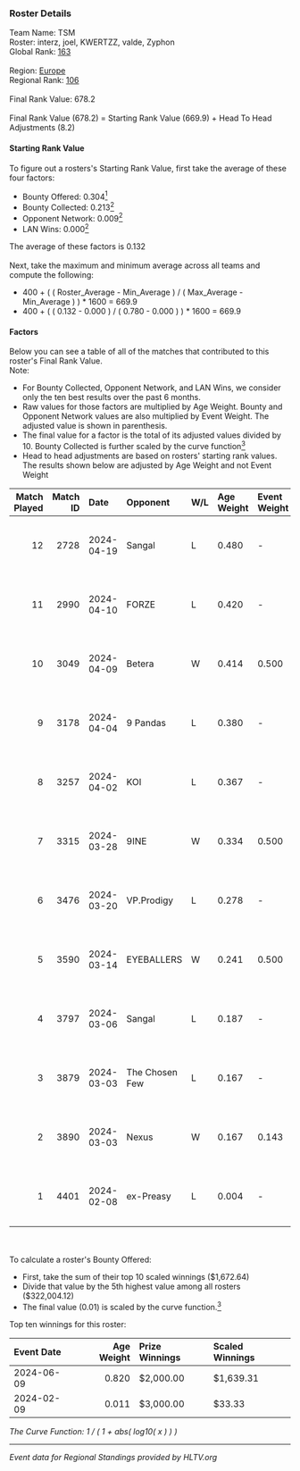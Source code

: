 ### Roster Details<br />
Team Name: TSM<br />
Roster: interz, joel, KWERTZZ, valde, Zyphon<br />
Global Rank: [163](../standings_global.md)<br />
<br />
Region: [Europe]( ../standings_europe.md)<br />
Regional Rank: [106]( ../standings_europe.md)<br />
<br />
Final Rank Value:  678.2<br />
<br />
Final Rank Value (678.2) = Starting Rank Value (669.9) + Head To Head Adjustments (8.2)<br />

#### Starting Rank Value<br />
To figure out a rosters's Starting Rank Value, first take the average of these four factors:<br />
- Bounty Offered: 0.304[<sup>1</sup>](#table2)
- Bounty Collected: 0.213[<sup>2</sup>](#table1)
- Opponent Network: 0.009[<sup>2</sup>](#table1)
- LAN Wins: 0.000[<sup>2</sup>](#table1)

The average of these factors is 0.132<br />
<br />
Next, take the maximum and minimum average across all teams and compute the following:<br />
- 400 + ( ( Roster_Average - Min_Average ) / ( Max_Average - Min_Average ) ) * 1600 = 669.9
- 400 + ( ( 0.132 - 0.000 ) / ( 0.780 - 0.000 ) ) * 1600 = 669.9


#### Factors<br />
Below you can see a table of all of the matches that contributed to this roster's Final Rank Value.<br />
Note:<br />

- For Bounty Collected, Opponent Network, and LAN Wins, we consider only the ten best results over the past 6 months.
- Raw values for those factors are multiplied by Age Weight. Bounty and Opponent Network values are also multiplied by Event Weight. The adjusted value is shown in parenthesis.
- The final value for a factor is the total of its adjusted values divided by 10. Bounty Collected is further scaled by the curve function[<sup>3</sup>](#curveFunction)
- Head to head adjustments are based on rosters' starting rank values. The results shown below are adjusted by Age Weight and not Event Weight
<span id="table1"></span><br />


| Match Played | Match ID | Date       | Opponent       | W/L | Age Weight | Event Weight | Bounty Collected | Opponent Network | LAN Wins  | H2H Adj. | Roster                               |
| -: | -: | :- | :- | :- | :- | :- | :- | :- | :- | -: | :- |
|           12 |     2728 | 2024-04-19 | Sangal         | L   | 0.480      | -            | -                | -                | -         |    -1.09 | interz, joel, KWERTZZ, valde, Zyphon |
|           11 |     2990 | 2024-04-10 | FORZE          | L   | 0.420      | -            | -                | -                | -         |    -2.59 | joel, KWERTZZ, MoDo, valde, Zyphon   |
|           10 |     3049 | 2024-04-09 | Betera         | W   | 0.414      | 0.500        | 0.005 (0.001)    | 0.037 (0.008)    | 0 (0.000) |     7.12 | joel, KWERTZZ, MoDo, valde, Zyphon   |
|            9 |     3178 | 2024-04-04 | 9 Pandas       | L   | 0.380      | -            | -                | -                | -         |    -1.59 | joel, KWERTZZ, poizon, valde, Zyphon |
|            8 |     3257 | 2024-04-02 | KOI            | L   | 0.367      | -            | -                | -                | -         |    -1.14 | joel, KWERTZZ, poizon, valde, Zyphon |
|            7 |     3315 | 2024-03-28 | 9INE           | W   | 0.334      | 0.500        | 0.000 (0.000)    | 0.066 (0.011)    | 0 (0.000) |     3.16 | joel, KWERTZZ, poizon, valde, Zyphon |
|            6 |     3476 | 2024-03-20 | VP.Prodigy     | L   | 0.278      | -            | -                | -                | -         |    -2.26 | joel, KWERTZZ, poizon, valde, Zyphon |
|            5 |     3590 | 2024-03-14 | EYEBALLERS     | W   | 0.241      | 0.500        | 0.005 (0.001)    | 0.500 (0.060)    | 0 (0.000) |     5.94 | interz, joel, MoDo, valde, Zyphon    |
|            4 |     3797 | 2024-03-06 | Sangal         | L   | 0.187      | -            | -                | -                | -         |    -0.37 | interz, JACKZ, joel, poizon, valde   |
|            3 |     3879 | 2024-03-03 | The Chosen Few | L   | 0.167      | -            | -                | -                | -         |    -2.64 | joel, KWERTZZ, poizon, valde, Zyphon |
|            2 |     3890 | 2024-03-03 | Nexus          | W   | 0.167      | 0.143        | 0.014 (0.000)    | 0.458 (0.011)    | 0 (0.000) |     3.75 | joel, KWERTZZ, poizon, valde, Zyphon |
|            1 |     4401 | 2024-02-08 | ex-Preasy      | L   | 0.004      | -            | -                | -                | -         |    -0.05 | joel, KWERTZZ, MoDo, valde, Zyphon   |

<br />
<span id="table2"></span><br />
To calculate a roster's Bounty Offered:<br />

- First, take the sum of their top 10 scaled winnings ($1,672.64)
- Divide that value by the 5th highest value among all rosters ($322,004.12)
- The final value (0.01) is scaled by the curve function.[<sup>3</sup>](#curveFunction)

Top ten winnings for this roster:<br />

| Event Date | Age Weight | Prize Winnings | Scaled Winnings |
| :- | -: | :- | :- |
| 2024-06-09 |      0.820 | $2,000.00      | $1,639.31       |
| 2024-02-09 |      0.011 | $3,000.00      | $33.33          |


<span id="curveFunction"></span>_The Curve Function: 1 / ( 1 + abs( log10( x ) ) )_<br />

---
_Event data for Regional Standings provided by HLTV.org_<br />
